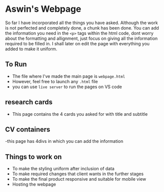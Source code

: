 # Aswin's Webpage
So far I have incorporated all the things you have asked. Although the work is not perfected and completely done, a chunk has been done.
You can add the information you need in the `<p>` tags within the html code, dont worry about the formatting and allignment, just focus on giving all the information required to be filled in.
I shall later on edit the page with everything you added to make it uniform.

## To Run
- The file where I've made the main page is `webpage.html`
- However, feel free to launch any `.html` file
- you can use `live server` to run the pages on VS code


## research cards
- This page contains the 4 cards you asked for with title and subtitle

## CV containers
-this page has 4divs in which you can add the information 

## Things to work on
- To make the styling uniform after inclusion of data
- To make required changes that client wants in the further stages
- To make the final product responsive and suitable for mobile view
- Hosting the webpage
